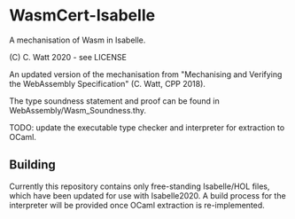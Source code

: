 # WasmCert-Isabelle
A mechanisation of Wasm in Isabelle.

(C) C. Watt 2020 - see LICENSE

An updated version of the mechanisation from "Mechanising and Verifying the WebAssembly Specification" (C. Watt, CPP 2018).

The type soundness statement and proof can be found in WebAssembly/Wasm_Soundness.thy.

TODO: update the executable type checker and interpreter for extraction to OCaml.

## Building

Currently this repository contains only free-standing Isabelle/HOL files, which have been updated for use with Isabelle2020. A build process for the interpreter will be provided once OCaml extraction is re-implemented.
